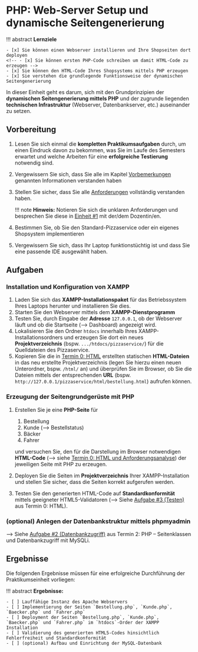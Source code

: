 <!-- # Erstellung des Seitengrundgerüsts mittels PHP -->
# PHP: Web-Server Setup und dynamische Seitengenerierung


!!! abstract
    **Lernziele**

    - [x] Sie können einen Webserver installieren und Ihre Shopseiten dort deployen
    <!-- - [x] Sie können ersten PHP-Code schreiben um damit HTML-Code zu erzeugen -->
    - [x] Sie können den HTML-Code Ihres Shopsystems mittels PHP erzeugen
    - [x] Sie verstehen die grundlegende Funktionsweise der dynamischen Seitengenerierung


In dieser Einheit geht es darum, sich mit den Grundprinzipien der **dynamischen Seitengenerierung mittels PHP** und der zugrunde liegenden **technischen Infrastruktur** (Webserver, Datenbankserver, etc.) auseinander zu setzen.

<!-- !!! note
    **Hinweis #1:** Wenn Sie zum Testen und Debuggen Ihr eigenes Handy verwenden wollen, bringen Sie bitte ein passendes USB-Kabel mit. Im Normalfall ist das Kabel des Ladegeräts dazu geeignet. Verbinden Sie das Handy via USB-Kabel mit dem Entwicklungs-PC (Ihr Notebook oder der Labor-PC), schalten Sie das Handy ein, aktivieren Sie Entwickleroptionen und darin USB-Debugging. -->

## Vorbereitung
1. Lesen Sie sich einmal die **kompletten Praktikumsaufgaben** durch, um einen Eindruck davon zu bekommen, was Sie im Laufe des Semesters erwartet und welche Arbeiten für eine **erfolgreiche Testierung** notwendig sind.
2. Vergewissern Sie sich, dass Sie alle im Kapitel [Vorbemerkungen](vorbemerkung.md) genannten Informationen verstanden haben 
3. Stellen Sie sicher, dass Sie alle [Anforderungen](anforderungen.md) vollständig verstanden haben.

    !!! note
        **Hinweis:**
        Notieren Sie sich die unklaren Anforderungen und besprechen Sie diese in [Einheit #1](termin1.md) mit der/dem Dozentin/en.

4. Bestimmen Sie, ob Sie den Standard-Pizzaservice oder ein eigenes Shopsystem implementieren
5. Vergewissern Sie sich, dass Ihr Laptop funktionstüchtig ist und dass Sie eine passende IDE ausgewählt haben.
   

## Aufgaben

### Installation und Konfiguration von XAMPP
1. Laden Sie sich das **XAMPP-Installationspaket** für das Betriebssystem Ihres Laptops herunter und installieren Sie dies.
2. Starten Sie den Webserver mittels dem **XAMPP-Dienstprogramm** 
3. Testen Sie, durch Eingabe der **Adresse** `127.0.0.1`, ob der Webserver läuft und ob die Startseite (--> Dashboard) angezeigt wird.
4. Lokalisieren Sie den Ordner `htdocs` innerhalb Ihres XAMPP-Installationsordners und erzeugen Sie dort ein neues **Projektverzeichnis** (bspw. `.../htdocs/pizzaservice/`) für die Quelldateien des Pizzaservice.
5. Kopieren Sie die in [Termin 0: HTML](termin0.md) erstellten statischen **HTML-Dateien** in das neu erstellte Projektverzeichnis (legen Sie hierzu einen neuen Unterordner, bspw. `/html/` an) und überprüfen Sie im Browser, ob Sie die Dateien mittels der entsprechenden **URL** (bspw. `http://127.0.0.1/pizzaservice/html/bestellung.html`) aufrufen können.

### Erzeugung der Seitengrundgerüste mit PHP

1. Erstellen Sie je eine **PHP-Seite** für 
      1. Bestellung
      2. Kunde (--> Bestellstatus)
      3. Bäcker
      4. Fahrer  

    und versuchen Sie, den für die Darstellung im Browser notwendigen **HTML-Code** (--> siehe [Termin 0: HTML und Anforderungsanalyse](termin0.md)) der jeweiligen Seite mit PHP zu erzeugen.

2. Deployen Sie die Seiten im **Projektverzeichnis** Ihrer XAMPP-Installation und stellen Sie sicher, dass die Seiten korrekt aufgerufen werden.

3. Testen Sie den generierten HTML-Code auf **Standardkonformität** mittels geeigneter HTML5-Validatoren (--> Siehe [Aufgabe #3 (Testen)](termin0.md#testen) aus Termin 0: HTML).


### (optional) Anlegen der Datenbankstruktur mittels phpmyadmin

--> Siehe [Aufgabe #2 (Datenbankzugriff)](termin2.md#datenbankzugriff-mittels-mysqli) aus Termin 2: PHP – Seitenklassen und Datenbankzugriff mit MySQLi.


## Ergebnisse

Die folgenden Ergebnisse müssen für eine erfolgreiche Durchführung der Praktikumseinheit vorliegen:

!!! abstract
    __Ergebnisse:__

    - [ ] Lauffähige Instanz des Apache Webservers
    - [ ] Implementierung der Seiten `Bestellung.php`, `Kunde.php`, `Baecker.php` und `Fahrer.php`
    - [ ] Deployment der Seiten `Bestellung.php`, `Kunde.php`, `Baecker.php` und `Fahrer.php` im `htdocs`-Order der XAMPP Installation
    - [ ] Validierung des generierten HTML5-Codes hinsichtlich Fehlerfreiheit und Standardkonformität
    - [ ] (optional) Aufbau und Einrichtung der MySQL-Datenbank